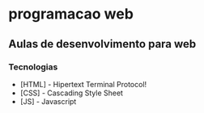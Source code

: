 # programacao web
## Aulas de desenvolvimento para web

### Tecnologias

* [HTML] 	- Hipertext Terminal Protocol!
* [CSS] 	-  Cascading Style Sheet
* [JS] 		- Javascript